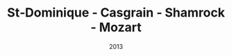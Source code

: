 ---
title: St‐Dominique ‐ Casgrain ‐ Shamrock - Mozart
date: '2013'
type: ruelle_verte
district: 'Rosemont'
position: { lng: -73.615314309452, lat: 45.534706783223044 }
---